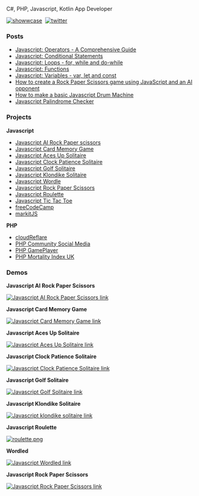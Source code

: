 C#, PHP, Javascript,  Kotlin App Developer

[![showwcase](https://user-images.githubusercontent.com/95859352/151281694-4403a0f4-f7ab-429e-95eb-f681d001ad67.png)](https://www.showwcase.com/milsaware)&nbsp;
[![twitter](https://user-images.githubusercontent.com/95859352/151281575-964fd906-97c4-478f-ae77-b523c5118c7e.png)](https://x.com/milsaware)

### Posts
- [Javascript: Operators - A Comprehensive Guide](https://www.showwcase.com/show/33824/javascript-operators)
- [Javascript: Conditional Statements](https://www.showwcase.com/show/33820/javascript-conditional-statements)
- [Javascript: Loops - for, while and do-while](https://www.showwcase.com/show/33809/javascript-loops-for-while-and-do-while)
- [Javascript: Functions](https://www.showwcase.com/show/33797/javascript-functions)
- [Javascript: Variables - var, let and const](https://www.showwcase.com/show/33723/var-let-and-const-in-javascript)
- [How to create a Rock Paper Scissors game using JavaScript and an AI opponent](https://www.showwcase.com/show/33780/how-to-create-a-rock-paper-scissors-game-using-javascript-and-an-ai-opponent)
- [How to make a basic Javascript Drum Machine](https://www.showwcase.com/show/15202/how-to-make-a-basic-javascript-drum-machine)
- [Javascript Palindrome Checker](https://www.showwcase.com/show/15007/javascript-palindrome-checker)

### Projects
**Javascript**
- [Javascript AI Rock Paper scissors](https://github.com/milsaware/Javascript-AI-Rock-Paper-Scissors)
- [Javascript Card Memory Game](https://github.com/milsaware/Javascript-Card-Memory-Game)
- [Javascript Aces Up Solitaire](https://github.com/milsaware/Javascript-Aces-Up-Solitaire)
- [Javascript Clock Patience Solitaire](https://github.com/milsaware/Javascript-Clock-Patience-Solitaire)
- [Javascript Golf Solitaire](https://github.com/milsaware/Javascript-Golf-Solitaire)
- [Javascript Klondike Solitaire](https://github.com/milsaware/Javascript-Solitaire)
- [Javascript Wordle](https://github.com/milsaware/wordled)
- [Javascript Rock Paper Scissors](https://github.com/milsaware/javascript-rock-paper-scissors)
- [Javascript Roulette](https://github.com/milsaware/javascript-roulette)
- [Javascript Tic Tac Toe](https://github.com/milsaware/javascript-tic-tac-toe)
- [freeCodeCamp](https://github.com/milsaware/freeCodeCamp)
- [markitJS](https://github.com/milsaware/markitJS)

**PHP**
- [cloudReflare](https://github.com/milsaware/cloudReflare)
- [PHP Community Social Media](https://github.com/milsaware/php-community-social-media)
- [PHP GamePlayer](https://github.com/milsaware/php-gameplayer)
- [PHP Mortality Index UK](https://github.com/milsaware/php-mortality-index-uk)

### Demos

**Javascript AI Rock Paper Scissors**

[![Javascript AI Rock Paper Scissors link](https://user-images.githubusercontent.com/95859352/223076901-1cf1e33a-8489-4ee3-9704-4eee96a3d30b.png)](https://milsaware.github.io/Javascript-AI-Rock-Paper-Scissors/)

**Javascript Card Memory Game**

[![Javascript Card Memory Game link](https://project-assets.showwcase.com/16379/1657714063112-4.png)](https://milsaware.github.io/Javascript-Card-Memory-Game/)

**Javascript Aces Up Solitaire**

[![Javascript Aces Up Solitaire link](https://project-assets.showwcase.com/16379/1657713766637-1.png)](https://milsaware.github.io/Javascript-Aces-Up-Solitaire/)

**Javascript Clock Patience Solitaire**

[![Javascript Clock Patience Solitaire link](https://project-assets.showwcase.com/16379/1657713674238-4.png)](https://milsaware.github.io/Javascript-Clock-Patience-Solitaire/)

**Javascript Golf Solitaire**

[![Javascript Golf Solitaire link](https://project-assets.showwcase.com/16379/1657713591120-1.png)](https://milsaware.github.io/Javascript-Golf-Solitaire/)

**Javascript Klondike Solitaire**

[![Javascript klondike solitaire link](https://project-assets.showwcase.com/16379/1657713445916-2.png)](https://milsaware.github.io/Javascript-Solitaire/)

**Javascript Roulette**

[![roulette.png](https://project-assets.showwcase.com/16379/1643248828017-roulette.png)](https://milsaware.github.io/javascript-roulette/)

**Wordled**

[![Javascript Wordled link](https://project-assets.showwcase.com/16379/1643248860960-wordledss.png)](https://milsaware.github.io/wordled/)

**Javascript Rock Paper Scissors**

[![Javascript Rock Paper Scissors link](https://project-assets.showwcase.com/16379/1657714280731-1.PNG)](https://milsaware.github.io/javascript-rock-paper-scissors/)
